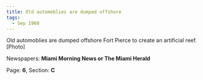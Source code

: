 ```yaml
---  
title: Old automoblies are dumped offshore  
tags:  
  - Sep 1960  
---  
```

  
Old automoblies are dumped offshore Fort Pierce to create an artificial reef. [Photo]  
  
Newspapers: **Miami Morning News or The Miami Herald**  
  
Page: **6**, Section: **C** 
